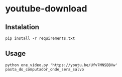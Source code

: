 # youtube-download

## Instalation

`pip install -r requirements.txt`

## Usage

`python one_video.py 'https://youtu.be/Ufv7MNSBBVw' pasta_do_computador_onde_sera_salvo`
